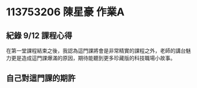 # 113753206 陳星豪 作業A
## 紀錄 9/12 課程心得
在第一堂課程結束之後，我認為這門課將會是非常精實的課程之外，老師的講台魅力更是造成這門課爆滿的原因，期待能聽到更多珍藏版的科技職場小故事。
## 自己對這門課的期許
